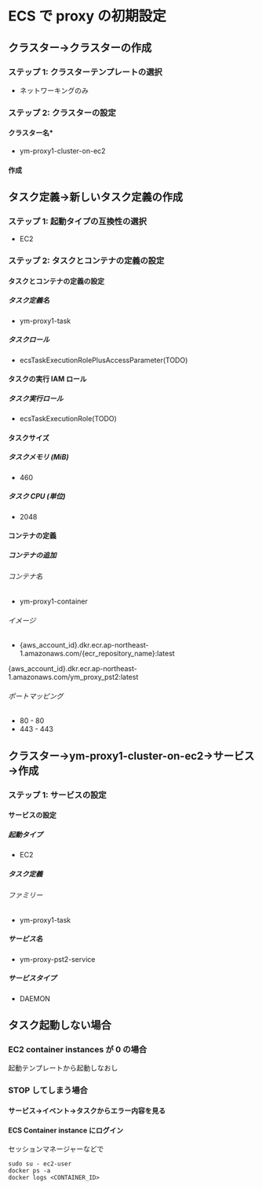 # ECS で proxy の初期設定

## クラスター→クラスターの作成

### ステップ 1: クラスターテンプレートの選択

- ネットワーキングのみ

### ステップ 2: クラスターの設定

#### クラスター名*

- ym-proxy1-cluster-on-ec2

#### 作成

## タスク定義→新しいタスク定義の作成

### ステップ 1: 起動タイプの互換性の選択

- EC2

### ステップ 2: タスクとコンテナの定義の設定

#### タスクとコンテナの定義の設定

##### タスク定義名

- ym-proxy1-task

##### タスクロール

- ecsTaskExecutionRolePlusAccessParameter(TODO)

#### タスクの実行 IAM ロール

##### タスク実行ロール

- ecsTaskExecutionRole(TODO)

#### タスクサイズ

##### タスクメモリ (MiB)

- 460

##### タスク CPU (単位)

- 2048

#### コンテナの定義

##### コンテナの追加

###### コンテナ名

- ym-proxy1-container

###### イメージ

- {aws_account_id}.dkr.ecr.ap-northeast-1.amazonaws.com/{ecr_repository_name}:latest

{aws_account_id}.dkr.ecr.ap-northeast-1.amazonaws.com/ym_proxy_pst2:latest

###### ポートマッピング

- 80 - 80
- 443 - 443

## クラスター→ym-proxy1-cluster-on-ec2→サービス→作成

### ステップ 1: サービスの設定

#### サービスの設定

##### 起動タイプ

- EC2

##### タスク定義

###### ファミリー

- ym-proxy1-task

##### サービス名

- ym-proxy-pst2-service

##### サービスタイプ

- DAEMON

## タスク起動しない場合

### EC2 container instances が 0 の場合

起動テンプレートから起動しなおし

### STOP してしまう場合

#### サービス→イベント→タスクからエラー内容を見る

#### ECS Container instance にログイン

セッションマネージャーなどで

    sudo su - ec2-user
    docker ps -a
    docker logs <CONTAINER_ID>
